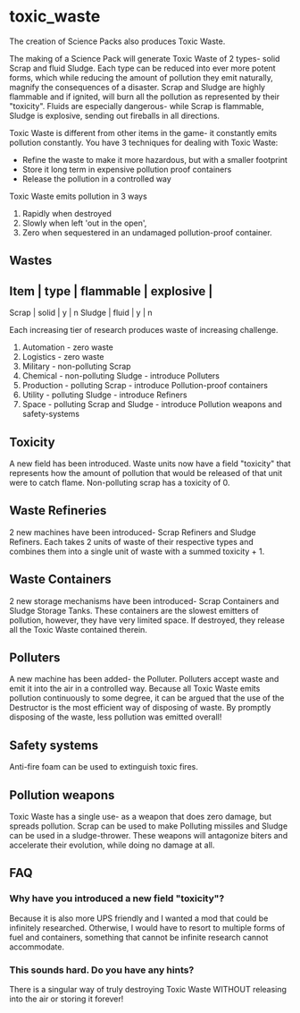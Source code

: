 # toxic_waste
The creation of Science Packs also produces Toxic Waste.

The making of a Science Pack will generate Toxic Waste of 2 types- solid Scrap and fluid Sludge. Each type can be reduced into ever more potent forms, which while reducing the amount of pollution they emit naturally, magnify the consequences of a disaster. Scrap and Sludge are highly flammable and if ignited, will burn all the pollution as represented by their "toxicity". Fluids are especially dangerous- while Scrap is flammable, Sludge is explosive, sending out fireballs in all directions.

Toxic Waste is different from other items in the game- it constantly emits pollution constantly. You have 3 techniques for dealing with Toxic Waste:
- Refine the waste to make it more hazardous, but with a smaller footprint
- Store it long term in expensive pollution proof containers
- Release the pollution in a controlled way

Toxic Waste emits pollution in 3 ways
1) Rapidly when destroyed
2) Slowly when left 'out in the open',
3) Zero when sequestered in an undamaged pollution-proof container.

## Wastes
Item            | type  | flammable | explosive |
------------------------------------------------------------------
Scrap          | solid | y          | n
Sludge         | fluid | y          | n

Each increasing tier of research produces waste of increasing challenge.

1) Automation   - zero waste
2) Logistics    - zero waste
3) Military     - non-polluting Scrap
4) Chemical     - non-polluting Sludge       - introduce Polluters
5) Production   - polluting Scrap            - introduce Pollution-proof containers
6) Utility      - polluting Sludge           - introduce Refiners
7) Space        - polluting Scrap and Sludge - introduce Pollution weapons and safety-systems

## Toxicity

A new field has been introduced. Waste units now have a field "toxicity" that represents how the amount of pollution that would be released of that unit were to catch flame. Non-polluting scrap has a toxicity of 0.

## Waste Refineries

2 new machines have been introduced- Scrap Refiners and Sludge Refiners. Each takes 2 units of waste of their respective types and combines them into a single unit of waste with a summed toxicity + 1.

## Waste Containers

2 new storage mechanisms have been introduced- Scrap Containers and Sludge Storage Tanks. These containers are the slowest emitters of pollution, however, they have very limited space. If destroyed, they release all the Toxic Waste contained therein.

## Polluters

A new machine has been added- the Polluter. Polluters accept waste and emit it into the air in a controlled way. Because all Toxic Waste emits pollution continuously to some degree, it can be argued that the use of the Destructor is the most efficient way of disposing of waste. By promptly disposing of the waste, less pollution was emitted overall!

## Safety systems

Anti-fire foam can be used to extinguish toxic fires.

## Pollution weapons

Toxic Waste has a single use- as a weapon that does zero damage, but spreads pollution. Scrap can be used to make Polluting missiles and Sludge can be used in a sludge-thrower. These weapons will antagonize biters and accelerate their evolution, while doing no damage at all.

## FAQ

### Why have you introduced a new field "toxicity"?

Because it is also more UPS friendly and I wanted a mod that could be infinitely researched. Otherwise, I would have to resort to multiple forms of fuel and containers, something that cannot be infinite research cannot accommodate.

### This sounds hard. Do you have any hints?

There is a singular way of truly destroying Toxic Waste WITHOUT releasing into the air or storing it forever!
